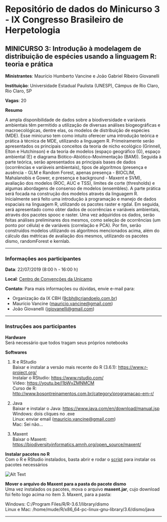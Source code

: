 # Repositório de dados do Minicurso 3 - IX Congresso Brasileiro de Herpetologia

## MINICURSO 3: Introdução à modelagem de distribuição de espécies usando a linguagem R: teoria e prática

**Ministrantes**: Maurício Humberto Vancine e João Gabriel Ribeiro Giovanelli

**Instituição**: Universidade Estadual Paulista (UNESP), Câmpus de Rio Claro, Rio Claro, SP

**Vagas**: 20

**Resumo**

A ampla disponibilidade de dados sobre a biodiversidade e variáveis ambientais têm permitido a utilização de diversas análises biogeográficas e macroecológicas, dentre elas, os modelos de distribuição de espécies (MDE). Esse minicurso tem como intuito oferecer uma introdução teórica e prática à técnica de MDE, utilizando a linguagem R. Primeiramente serão apresentados os principais conceitos da teoria de nicho ecológico (Grinnell, Elton e Hutchinson) e da teoria de modelos (espaço geográfico (G), espaço ambiental (E) e diagrama Biótico-Abiótico-Movimentação (BAM)). Seguida à parte teórica, serão apresentados as principais bases de dados (ocorrências e variáveis ambientais), tipos de algoritmos (presença e ausência - GLM e Random Forest, apenas presença - BIOCLIM, Mahalanobis e Gower, e presença e background - Maxent e SVM), avaliação dos modelos (ROC, AUC e TSS), limites de corte (thresholds) e algumas abordagens de consenso de modelos (ensembles). A parte prática será focada na construção dos modelos através da linguagem R. Inicialmente será feito uma introdução à programação e manejo de dados espaciais na linguagem R, utilizando os pacotes raster e rgdal. Em seguida, será apresentado como obter dados de ocorrências e variáveis ambientais, através dos pacotes spooc e raster. Uma vez adquiridos os dados, serão feitas análises preliminares dos mesmos, como seleção de ocorrências (um ponto por célula) e de variáveis (correlação e PCA). Por fim, serão construídos modelos utilizando os algoritmos mencionados acima, além do cálculo das métricas de avaliação dos mesmos, utilizando os pacotes dismo, randomForest e kernlab.

---

### Informações aos participantes

**Data**: 22/07/2019 (8:00 h - 16:00 h)

**Local**: [Centro de Convenções da Unicamp](https://goo.gl/maps/x2JnxBeGkx1yZghu6)

**Contato**: 
Para mais informações ou dúvidas, envie e-mail para:

- Organização da IX CBH (9cbh@criandoelo.com.br)
- Maurício Vancine (mauricio.vancine@gmail.com)
- João Giovanelli (jgiovanelli@gmail.com)

---

### Instruções aos participantes

**Hardware** <br>
Será necessário que todos tragam seus próprios notebooks

**Softwares**
1. R e RStudio <br>
Baixar e instalar a versão mais recente do R (3.6.1): https://www.r-project.org/ <br>
Instalar o RStudio: https://www.rstudio.com/ <br>
Vídeo: https://youtu.be/l1bWvZMNMCM <br>
Curso de R: http://www.bosontreinamentos.com.br/category/programacao-em-r/

2. Java <br>
Baixar e instalar o Java: https://www.java.com/en/download/manual.jsp <br>
Windows: dois cliques no .exe <br>
Linux: enviar email (mauricio.vancine@gmail.com) <br>
Mac: Sei não...

3. Maxent <br>
Baixar o Maxent: https://biodiversityinformatics.amnh.org/open_source/maxent/

**Instalar pacotes no R** <br>
Com o R e RStudio instalados, basta abrir e rodar o [script](https://gitlab.com/mauriciovancine/course-sdm/blob/master/00_scripts/00_script_install_packages.R) para instalar os pacotes necessários

![Alt Text](https://appsilon.com/wp-content/uploads/2019/03/blog_code_execution_optimized.gif)

**Mover o arquivo do Maxent para a pasta do pacote dismo** <br>
Uma vez instalados os pacotes, mova o arquivo **maxent.jar**, cujo download foi feito logo acima no item 3. Maxent, para a pasta: <br>

Windows: C:/Program Files/R/R-3.6.1/library/dismo <br>
Linux e Mac:   /home/mude/R/x86_64-pc-linux-gnu-library/3.6/dismo/java

---
